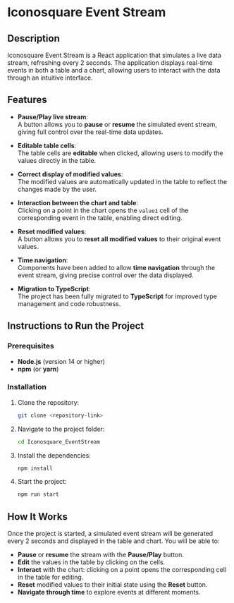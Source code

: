 # Iconosquare Event Stream

## Description

Iconosquare Event Stream is a React application that simulates a live data stream, refreshing every 2 seconds. The application displays real-time events in both a table and a chart, allowing users to interact with the data through an intuitive interface.

## Features

- **Pause/Play live stream**:  
  A button allows you to **pause** or **resume** the simulated event stream, giving full control over the real-time data updates.
- **Editable table cells**:  
  The table cells are **editable** when clicked, allowing users to modify the values directly in the table.

- **Correct display of modified values**:  
  The modified values are automatically updated in the table to reflect the changes made by the user.

- **Interaction between the chart and table**:  
  Clicking on a point in the chart opens the `value1` cell of the corresponding event in the table, enabling direct editing.

- **Reset modified values**:  
  A button allows you to **reset all modified values** to their original event values.

- **Time navigation**:  
  Components have been added to allow **time navigation** through the event stream, giving precise control over the data displayed.

- **Migration to TypeScript**:  
  The project has been fully migrated to **TypeScript** for improved type management and code robustness.

## Instructions to Run the Project

### Prerequisites

- **Node.js** (version 14 or higher)
- **npm** (or **yarn**)

### Installation

1. Clone the repository:

   ```bash
   git clone <repository-link>
   ```

2. Navigate to the project folder:

   ```bash
   cd Iconosquare_EventStream
   ```

3. Install the dependencies:

   ```bash
   npm install
   ```

4. Start the project:

   ```bash
   npm run start
   ```

## How It Works

Once the project is started, a simulated event stream will be generated every 2 seconds and displayed in the table and chart. You will be able to:

- **Pause** or **resume** the stream with the **Pause/Play** button.
- **Edit** the values in the table by clicking on the cells.
- **Interact** with the chart: clicking on a point opens the corresponding cell in the table for editing.
- **Reset** modified values to their initial state using the **Reset** button.
- **Navigate through time** to explore events at different moments.
